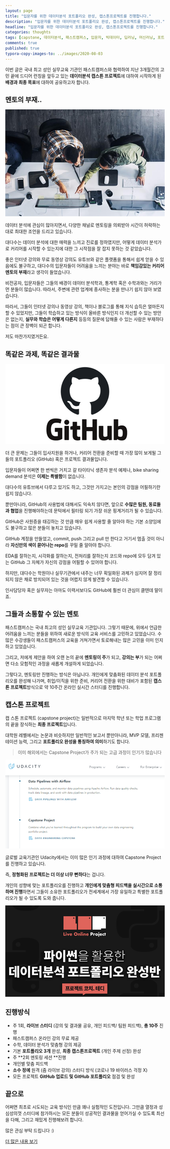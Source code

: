 ```yaml
---
layout: page
title: "입문자를 위한 데이터분석 포트폴리오 완성, 캡스톤프로젝트를 진행합니다."
description: "입문자를 위한 데이터분석 포트폴리오 완성, 캡스톤프로젝트를 진행합니다."
headline: "입문자를 위한 데이터분석 포트폴리오 완성, 캡스톤프로젝트를 진행합니다."
categories: thoughts
tags: [capstone, 데이터분석, 패스트캠퍼스, 입문자, 빅데이터, 딥러닝, 머신러닝, 포트폴리오, 비전공자, 취업]
comments: true
published: true
typora-copy-images-to: ../images/2020-08-03
---
```






이번 글은 국내 최고 성인 실무교육 기관인 패스트캠퍼스와 협력하여 지난 3개월간의 고민 끝에 드디어 런칭을 앞두고 있는 **데이터분석 캡스톤 프로젝트**에 대하여 시작하게 된 **배경과 최종 목표**에 대하여 공유하고자 합니다.



## 멘토의 부재..

![mentoring](../images/2020-08-03/mentoring.jpg)



데이터 분석에 관심이 많아지면서, 다양한 채널로 멘토링을 의뢰받아 시간이 허락하는 대로 최대한 조언을 드리고 있습니다.

대다수는 데이터 분석에 대한 매력을 느끼고 진로를 정하였지만, 어떻게 데이터 분석가로 커리어를 시작할 수 있는지에 대한 그 시작점을 잘 잡지 못하는 것 같았습니다.

좋은 인터넷 강의와 무료 동영상 강의도 유튜브와 같은 플랫폼을 통해서 쉽게 얻을 수 있음에도 불구하고, 대다수의 입문자들이 어려움을 느끼는 분야는 바로 **책임감있는 커리어 멘토의 부재**라고 생각이 들었습니다.

비전공자, 입문자들은 그들의 배경이 데이터 분석학과, 통계학 혹은 수학과와는 거리가 먼 분들이 많습니다. 따라서, 주변에 관련 업계에 종사하는 분을 만나기 쉽지 않아 보였습니다.

따라서, 그들이 인터넷 강의나 동영상 강의, 책이나 블로그를 통해 지식 습득은 얼마든지 할 수 있었지만, 그들이 학습하고 있는 방식이 올바른 방식인지 더 개선할 수 있는 방안은 없는지, **실무와 학습은 어떻게 다른지** 등등의 질문에 답해줄 수 있는 사람은 부재하다는 점이 큰 장벽이 되곤 합니다.

저도 마찬가지였거든요.



## 똑같은 과제, 똑같은 결과물

![asasf](../images/2020-08-03/asasf.png)



더 큰 문제는 그들이 입사지원을 하거나, 커리어 전환을 준비할 때 가장 많이 보게될 그들의 포트폴리오 (GitHub) 혹은 프로젝트 결과물입니다.

입문자들이 어쩌면 한 번씩은 거치고 갈 타이타닉 생존자 분석 예제나, bike sharing demand 분석은 **이제는 특별함**이 없습니다.

대다수의 유튜브에서 다루고 있기도 하고, 그것만 가지고는 본인의 강점을 어필하기란 쉽지 않습니다.

뿐만아니라, GitHub의 사용법에 대해서도 익숙치 않다면, 앞으로 **수많은 팀원, 동료들과 협업**을 진행해야하는데 문턱에서 필터링 되기 가장 쉬운 핑계거리가 될 수 있습니다.

GitHub은 사원증을 태깅하는 것 만큼 매우 쉽게 사용할 줄 알아야 하는 기본 소양임에도 불구하고 많은 분들이 놓치고 있습니다.

GitHub 계정을 만들었고, commit, push 그리고 pull 만 한다고 거기서 멈출 것이 아니라 **자신만의 색이 묻어나는 repo**를 꾸밀 줄 알아야 합니다.

EDA를 잘하는지, 시각화를 잘하는지, 전처리를 잘하는지 코드와 repo에 모두 담겨 있는 GitHub 그 자체가 자신의 강점을 어필할 수 있어야 합니다.

하지만, 대다수는 학원이나 실무기관에서 내주는 너무 획일화된 과제가 심지어 잘 정리되지 않은 채로 방치되어 있는 것을 어렵지 않게 발견할 수 있습니다.

인사담당자 혹은 실무자는 아마도 이력서보다도 GitHub에 훨씬 더 관심이 클텐데 말이죠.



## 그들과 소통할 수 있는 멘토

패스트캠퍼스는 국내 최고의 성인 실무교육 기관입니다. 그렇기 때문에, 위에서 언급한 어려움을 느끼는 분들을 위하여 새로운 방식의 교육 서비스를 고민하고 있었습니다. 수 많은 수강생들이 패스트캠퍼스의 교육을 거쳐가면서 토로해내는 많은 고민을 이미 인지하고 있었습니다.

그리고, 저에게 제안을 하여 오랜 논의 끝에 **멘토링이 주**가 되고, **강의는 부**가 되는 어쩌면 다소 모험적인 과정을 새롭게 개설하게 되었습니다.

그렇다고, 멘토링만 진행하는 방식은 아닙니다. 개인에게 맞춤화된 데이터 분석 포트폴리오를 완성해 나가며, 취업/이직을 위한 준비, 커리어 전환을 위한 대비가 포함된 **캡스톤 프로젝트**방식으로 약 10주간 온라인 실시간 스터디를 진행합니다.



## 캡스톤 프로젝트

캡 스톤 프로젝트 (capstone project)는 일반적으로 마지막 학년 또는 학업 프로그램의 끝을 장식하는 **최종 프로젝트**입니다.

대학원 레벨에서는 논문과 비슷하지만 일반적인 보고서 뿐만아니라, MVP 모델, 프리젠테이션 능력, 그리고 **포트폴리오 완성을 통칭하여 의미**하기도 합니다.



> 이미 해외에서는 Capstone Project가 주가 되는 고급 과정이 인기가 많습니다

![image-20200804001759435](../images/2020-08-03/image-20200804001759435.png)



글로벌 교육기관인 Udacity에서는 이미 많은 인기 과정에 대하여 Capstone Project 를 진행하고 있습니다.

즉, **정형화된 프로젝트는 더 이상 너무 뻔하다**는 겁니다. 

개인의 성향에 맞는 포트폴리오를 진행하고 **개인에게 맞춤형 피드백을 실시간으로 소통하며 진행**하면서 그들이 소유한 포트폴리오가 전세계에서 가장 유일하고 특별한 포트폴리오가 될 수 있도록 도와 줍니다.



![image-20200804003449497](../images/2020-08-03/image-20200804003449497.png)



## 진행방식

* 주 1회, **라이브 스터디** (강의 및 결과물 공유, 개인 피드백/ 팀원 피드백), **총 10주** 진행
* 패스트캠퍼스 온라인 강의 무료 제공
* 수학, 데이터 분석가 맞춤형 강의 제공
* 기본 **포트폴리오 3개** 완성, **최종 캡스톤프로젝트** (개인 주제 선정) 완성
* 주 **2회 멘토링 세션 **진행
* 개인별 맞춤 피드백
* **소수 정예** 원격 (줌 라이브 강의) 스터디 방식 (코로나 19 바이러스 걱정 X)
* 모든 프로젝트 **GitHub 업로드 및 GitHub 포트폴리오** 점검 및 완성



## 끝으로

어쩌면 최초로 시도되는 교육 방식인 만큼 꽤나 실험적인 도전입니다. 그만큼 열정과 성심성의껏 스터디에 참가하시는 모든 분들이 성공적인 결과물을 얻어가실 수 있도록 최선을 다해, 그리고 재밌게 진행해보려 합니다.

많은 관심 부탁 드립니다 :)

[더 많은 내용 보기](https://bit.ly/2DgW0bK)



